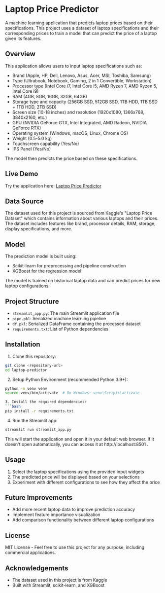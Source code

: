 # Laptop Price Predictor

A machine learning application that predicts laptop prices based on their specifications. This project uses a dataset of laptop specifications and their corresponding prices to train a model that can predict the price of a laptop given its features.

## Overview

This application allows users to input laptop specifications such as:
- Brand (Apple, HP, Dell, Lenovo, Asus, Acer, MSI, Toshiba, Samsung)
- Type (Ultrabook, Notebook, Gaming, 2 in 1 Convertible, Workstation)
- Processor type (Intel Core i7, Intel Core i5, AMD Ryzen 7, AMD Ryzen 5, Intel Core i9)
- RAM (4GB, 8GB, 16GB, 32GB, 64GB)
- Storage type and capacity (256GB SSD, 512GB SSD, 1TB HDD, 1TB SSD + 1TB HDD, 2TB SSD)
- Screen size (10-18 inches) and resolution (1920x1080, 1366x768, 3840x2160, etc.)
- GPU (NVIDIA GeForce GTX, Intel Integrated, AMD Radeon, NVIDIA GeForce RTX)
- Operating system (Windows, macOS, Linux, Chrome OS)
- Weight (0.5-5.0 kg)
- Touchscreen capability (Yes/No)
- IPS Panel (Yes/No)

The model then predicts the price based on these specifications.

## Live Demo
Try the application here: [Laptop Price Predictor](https://machine-learning-laptop-predictor-mbaclyrhs5jjxzla58dmkc.streamlit.app/)

## Data Source

The dataset used for this project is sourced from Kaggle's "Laptop Price Dataset" which contains information about various laptops and their prices. The dataset includes features like brand, processor details, RAM, storage, display specifications, and more.

## Model

The prediction model is built using:
- Scikit-learn for preprocessing and pipeline construction
- XGBoost for the regression model

The model is trained on historical laptop data and can predict prices for new laptop configurations.

## Project Structure

- `streamlit_app.py`: The main Streamlit application file
- `pipe.pkl`: Serialized machine learning pipeline
- `df.pkl`: Serialized DataFrame containing the processed dataset
- `requirements.txt`: List of Python dependencies

## Installation

1. Clone this repository:
```bash
git clone <repository-url>
cd laptop-predictor
```
2. Setup Python Environment (recommended Python 3.9+):
```bash
python -m venv venv
source venv/bin/activate  # On Windows: venv\Scripts\activate

3. Install the required dependencies:
```bash
pip install -r requirements.txt
```
4. Run the Streamlit app:
```bash
streamlit run streamlit_app.py
```
This will start the application and open it in your default web browser. If it doesn't open automatically, you can access it at http://localhost:8501 .

## Usage
1. Select the laptop specifications using the provided input widgets
2. The predicted price will be displayed based on your selections
3. Experiment with different configurations to see how they affect the price
## Future Improvements
- Add more recent laptop data to improve prediction accuracy
- Implement feature importance visualization
- Add comparison functionality between different laptop configurations
## License

MIT License - Feel free to use this project for any purpose, including commercial applications.

## Acknowledgements
- The dataset used in this project is from Kaggle
- Built with Streamlit, scikit-learn, and XGBoost

